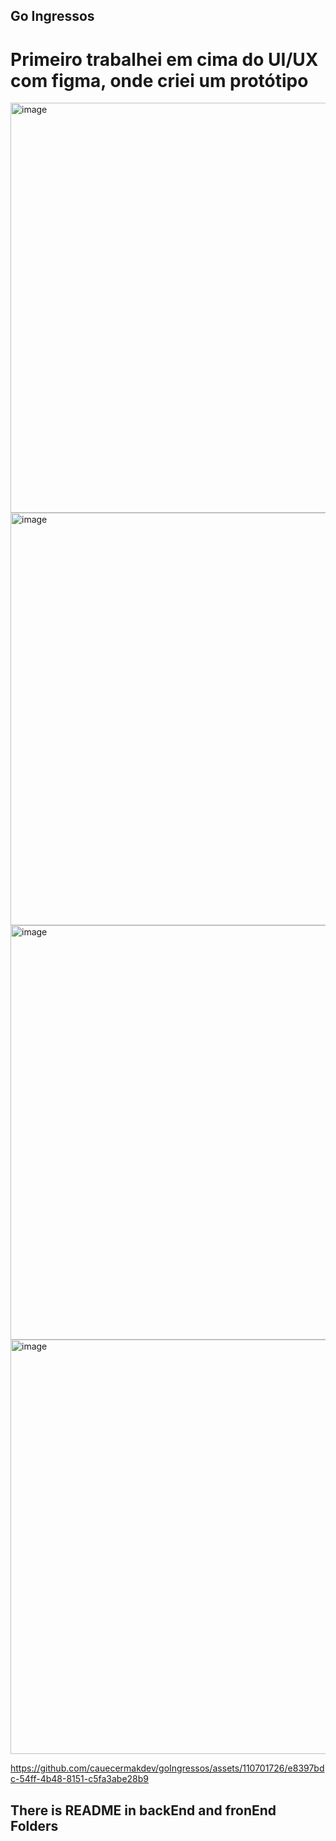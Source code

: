 
## Go Ingressos 

# Primeiro trabalhei em cima do UI/UX com figma, onde criei um protótipo
<img width="656" alt="image" src="https://github.com/cauecermakdev/goIngressos/assets/110701726/7dfa0869-af5a-4d9a-ae56-8289edc56619">
<img width="660" alt="image" src="https://github.com/cauecermakdev/goIngressos/assets/110701726/49bc9362-1be0-48dc-aa59-7774ceabb7e9">
<img width="663" alt="image" src="https://github.com/cauecermakdev/goIngressos/assets/110701726/b261a369-6ed5-4b3c-b1c0-aac67cd96ccd">
<img width="663" alt="image" src="https://github.com/cauecermakdev/goIngressos/assets/110701726/8d13de59-3ea1-4314-89b5-0031ff3a8e45">

https://github.com/cauecermakdev/goIngressos/assets/110701726/e8397bdc-54ff-4b48-8151-c5fa3abe28b9


## There is README in backEnd and fronEnd Folders